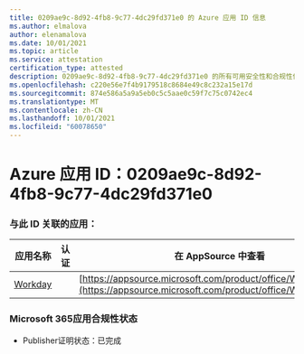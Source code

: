 ```yaml
---
title: 0209ae9c-8d92-4fb8-9c77-4dc29fd371e0 的 Azure 应用 ID 信息
ms.author: elmalova
author: elenamalova
ms.date: 10/01/2021
ms.topic: article
ms.service: attestation
certification_type: attested
description: 0209ae9c-8d92-4fb8-9c77-4dc29fd371e0 的所有可用安全性和合规性信息。
ms.openlocfilehash: c220e56e7f4b9179518c8684e49c8c232a15e17d
ms.sourcegitcommit: 874e586a5a9a5eb0c5c5aae0c59f7c75c0742ec4
ms.translationtype: MT
ms.contentlocale: zh-CN
ms.lasthandoff: 10/01/2021
ms.locfileid: "60078650"
---
```

# <a name="azure-app-id-0209ae9c-8d92-4fb8-9c77-4dc29fd371e0"></a>Azure 应用 ID：0209ae9c-8d92-4fb8-9c77-4dc29fd371e0


### <a name="apps-associated-with-this-id"></a>与此 ID 关联的应用：
| **应用名称** | **认证** | **在 AppSource 中查看** |
|--------------|---------------|-----------------------|
| [Workday](https://docs.microsoft.com/microsoft-365-app-certification/forward/WA200001555) |  | [https://appsource.microsoft.com/product/office/WA200001555](https://appsource.microsoft.com/product/office/WA200001555) |

### <a name="microsoft-365-app-compliance-status"></a>Microsoft 365应用合规性状态
- Publisher证明状态：已完成
